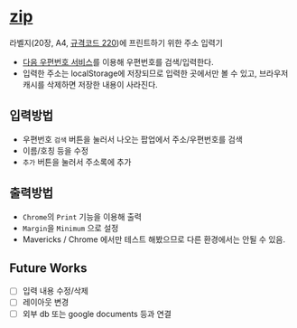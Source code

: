 [zip](http://seongyooncho.github.io/zip/)
===

라벨지(20장, A4, [규격코드 220](http://www.label.kr/Store/DetailView.aspx?pClass2=220))에 프린트하기 위한 주소 입력기
- [다음 우편번호 서비스](http://postcode.map.daum.net/guide)를 이용해 우편번호를 검색/입력한다. 
- 입력한 주소는 localStorage에 저장되므로 입력한 곳에서만 볼 수 있고, 브라우저 캐시를 삭제하면 저장한 내용이 사라진다.

입력방법
--------
- 우편번호 `검색` 버튼을 눌러서 나오는 팝업에서 주소/우편번호를 검색
- 이름/호칭 등을 수정
- `추가` 버튼을 눌러서 주소록에 추가

출력방법
--------
- `Chrome`의 `Print` 기능을 이용해 출력
- `Margin`을 `Minimum` 으로 설정
- Mavericks / Chrome 에서만 테스트 해봤으므로 다른 환경에서는 안될 수 있음.

Future Works
------------
- [ ] 입력 내용 수정/삭제
- [ ] 레이아웃 변경
- [ ] 외부 db 또는 google documents 등과 연결
